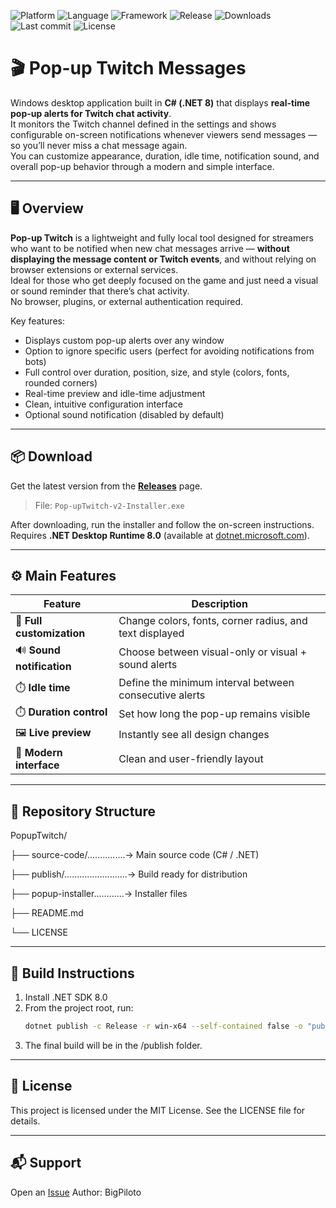 ![Platform](https://img.shields.io/badge/platform-Windows-blue.svg)
![Language](https://img.shields.io/badge/language-C%23-blueviolet.svg)
![Framework](https://img.shields.io/badge/.NET-8.0-blue.svg)
![Release](https://img.shields.io/github/v/release/BigPiloto/PopupTwitch.svg)
![Downloads](https://img.shields.io/github/downloads/BigPiloto/PopupTwitch/total.svg)
![Last commit](https://img.shields.io/github/last-commit/BigPiloto/PopupTwitch.svg)
![License](https://img.shields.io/github/license/BigPiloto/PopupTwitch.svg)

# 🎬 Pop-up Twitch Messages

Windows desktop application built in **C# (.NET 8)** that displays **real-time pop-up alerts for Twitch chat activity**.  
It monitors the Twitch channel defined in the settings and shows configurable on-screen notifications whenever viewers send messages — so you’ll never miss a chat message again.  
You can customize appearance, duration, idle time, notification sound, and overall pop-up behavior through a modern and simple interface.

---

## 🖥️ Overview

**Pop-up Twitch** is a lightweight and fully local tool designed for streamers who want to be notified when new chat messages arrive — **without displaying the message content or Twitch events**, and without relying on browser extensions or external services.  
Ideal for those who get deeply focused on the game and just need a visual or sound reminder that there’s chat activity.  
No browser, plugins, or external authentication required.

Key features:
- Displays custom pop-up alerts over any window  
- Option to ignore specific users (perfect for avoiding notifications from bots)  
- Full control over duration, position, size, and style (colors, fonts, rounded corners)  
- Real-time preview and idle-time adjustment  
- Clean, intuitive configuration interface  
- Optional sound notification (disabled by default)  

---

## 📦 Download

Get the latest version from the [**Releases**](https://github.com/BigPiloto/PopupTwitch/releases) page.  
> File: `Pop-upTwitch-v2-Installer.exe`

After downloading, run the installer and follow the on-screen instructions.  
Requires **.NET Desktop Runtime 8.0** (available at [dotnet.microsoft.com](https://dotnet.microsoft.com/en-us/download/dotnet/8.0)).

---

## ⚙️ Main Features

| Feature | Description |
|----------|-------------|
| 🎨 **Full customization** | Change colors, fonts, corner radius, and text displayed |
| 🔊 **Sound notification** | Choose between visual-only or visual + sound alerts |
| ⏱️ **Idle time** | Define the minimum interval between consecutive alerts |
| ⏱️ **Duration control** | Set how long the pop-up remains visible |
| 🖼️ **Live preview** | Instantly see all design changes |
| 🔧 **Modern interface** | Clean and user-friendly layout |

---

## 🧰 Repository Structure

PopupTwitch/  

├── source-code/...............→ Main source code (C# / .NET)  

├── publish/.........................→ Build ready for distribution  

├── popup-installer............→ Installer files  

├── README.md  

└── LICENSE  

---

## 🚀 Build Instructions

1. Install .NET SDK 8.0  
2. From the project root, run:  
   ```bash
   dotnet publish -c Release -r win-x64 --self-contained false -o "publish"
3. The final build will be in the /publish folder.

---

## 🧾 License

This project is licensed under the MIT License. See the LICENSE file for details.

---

## 📬 Support

Open an [Issue](https://github.com/BigPiloto/PopupTwitch/issues)
Author: BigPiloto

